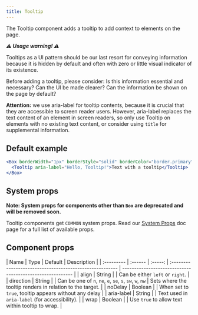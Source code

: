 ```yaml
---
title: Tooltip
---
```


The Tooltip component adds a tooltip to add context to elements on the page.

**_⚠️ Usage warning! ⚠️_**

Tooltips as a UI pattern should be our last resort for conveying information because it is hidden by default and often with zero or little visual indicator of its existence.

Before adding a tooltip, please consider: Is this information essential and necessary? Can the UI be made clearer? Can the information be shown on the page by default?

**Attention:** we use aria-label for tooltip contents, because it is crucial that they are accessible to screen reader users. However, aria-label replaces the text content of an element in screen readers, so only use Tooltip on elements with no existing text content, or consider using `title` for supplemental information.

## Default example

```jsx live
<Box borderWidth="1px" borderStyle="solid" borderColor="border.primary" borderRadius={2} p={3}>
  <Tooltip aria-label="Hello, Tooltip!">Text with a tooltip</Tooltip>
</Box>
```

## System props

**Note: System props for components other than `Box` are deprecated and will be removed soon.**

Tooltip components get `COMMON` system props. Read our [System Props](/system-props) doc page for a full list of available props.

## Component props

| Name       | Type    | Default | Description                                              |
| :--------- | :------ | :-----: | :------------------------------------------------------- | --------------------------------------------------------- |
| align      | String  |         | Can be either `left` or `right`.                         |
| direction  | String  |         | Can be one of `n`, `ne`, `e`, `se`, `s`, `sw`, `w`, `nw` | Sets where the tooltip renders in relation to the target. |
| noDelay    | Boolean |         | When set to `true`, tooltip appears without any delay    |
| aria-label | String  |         | Text used in `aria-label` (for accessibility).           |
| wrap       | Boolean |         | Use `true` to allow text within tooltip to wrap.         |
